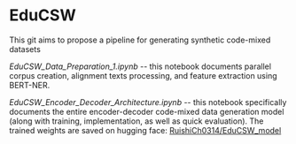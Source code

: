 # EduCSW
This git aims to propose a pipeline for generating synthetic code-mixed datasets

*EduCSW_Data_Preparation_1.ipynb* -- this notebook documents parallel corpus creation, alignment texts processing, and feature extraction using BERT-NER.

*EduCSW_Encoder_Decoder_Architecture.ipynb* -- this notebook specifically documents the entire encoder-decoder code-mixed data generation model (along with training, implementation, as well as quick evaluation). The trained weights are saved on hugging face: [RuishiCh0314/EduCSW_model](https://huggingface.co/RuishiCh0314/EduCSW_model)

 
